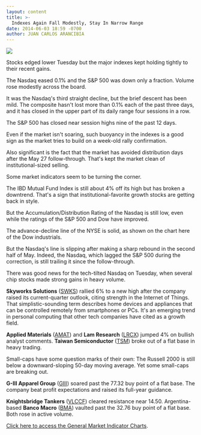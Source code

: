 ```yaml
---
layout: content
title: >-
  Indexes Again Fall Modestly, Stay In Narrow Range
date: 2014-06-03 18:59 -0700
author: JUAN CARLOS ARANCIBIA
---
```






![](https://www.investors.com/wp-content/uploads/ibd-migrated-images/MPv_140604_635374054120084873.png)









Stocks edged lower Tuesday but the major indexes kept holding tightly to their recent gains.

  

The Nasdaq eased 0.1% and the S&P 500 was down only a fraction. Volume rose modestly across the board.

  

It was the Nasdaq's third straight decline, but the brief descent has been mild. The composite hasn't lost more than 0.1% each of the past three days, and it has closed in the upper part of its daily range four sessions in a row.

  

The S&P 500 has closed near session highs nine of the past 12 days.

  

Even if the market isn't soaring, such buoyancy in the indexes is a good sign as the market tries to build on a week-old rally confirmation.

  

Also significant is the fact that the market has avoided distribution days after the May 27 follow-through. That's kept the market clean of institutional-sized selling.

  

Some market indicators seem to be turning the corner.

  

The IBD Mutual Fund Index is still about 4% off its high but has broken a downtrend. That's a sign that institutional-favorite growth stocks are getting back in style.

  

But the Accumulation/Distribution Rating of the Nasdaq is still low, even while the ratings of the S&P 500 and Dow have improved.

  

The advance-decline line of the NYSE is solid, as shown on the chart here of the Dow industrials.

  

But the Nasdaq's line is slipping after making a sharp rebound in the second half of May. Indeed, the Nasdaq, which lagged the S&P 500 during the correction, is still trailing it since the follow-through.

  

There was good news for the tech-tilted Nasdaq on Tuesday, when several chip stocks made strong gains in heavy volume.

  

**Skyworks Solutions** ([SWKS](https://research.investors.com/quote.aspx?symbol=SWKS)) rallied 6% to a new high after the company raised its current-quarter outlook, citing strength in the Internet of Things. That simplistic-sounding term describes home devices and appliances that can be controlled remotely from smartphones or PCs. It's an emerging trend in personal computing that other tech companies have cited as a growth field.

  

**Applied Materials** ([AMAT](https://research.investors.com/quote.aspx?symbol=AMAT)) and **Lam Research** ([LRCX](https://research.investors.com/quote.aspx?symbol=LRCX)) jumped 4% on bullish analyst comments. **Taiwan Semiconductor** ([TSM](https://research.investors.com/quote.aspx?symbol=TSM)) broke out of a flat base in heavy trading.

  

Small-caps have some question marks of their own: The Russell 2000 is still below a downward-sloping 50-day moving average. Yet some small-caps are breaking out.

  

**G-III Apparel Group** ([GIII](https://research.investors.com/quote.aspx?symbol=GIII)) soared past the 77.32 buy point of a flat base. The company beat profit expectations and raised its full-year guidance.

  

**Knightsbridge Tankers** ([VLCCF](https://research.investors.com/quote.aspx?symbol=VLCCF)) cleared resistance near 14.50. Argentina-based **Banco Macro** ([BMA](https://research.investors.com/quote.aspx?symbol=BMA)) vaulted past the 32.76 buy point of a flat base. Both rose in active volume.


[Click here to access the General Market Indicator Charts](https://www.investors.com/pdf/GMI_060414.pdf).




